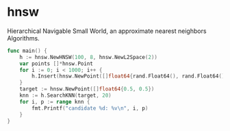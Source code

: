 # hnsw
Hierarchical Navigable Small World, an approximate nearest neighbors Algorithms.
```go
func main() {
	h := hnsw.NewHNSW(100, 8, hnsw.NewL2Space(2))
	var points []*hnsw.Point
	for i := 0; i < 1000; i++ {
		h.Insert(hnsw.NewPoint([]float64{rand.Float64(), rand.Float64()}))
	}
	target := hnsw.NewPoint([]float64{0.5, 0.5})
	knn := h.SearchKNN(target, 20)
	for i, p := range knn {
		fmt.Printf("candidate %d: %v\n", i, p)
	}
}
```

